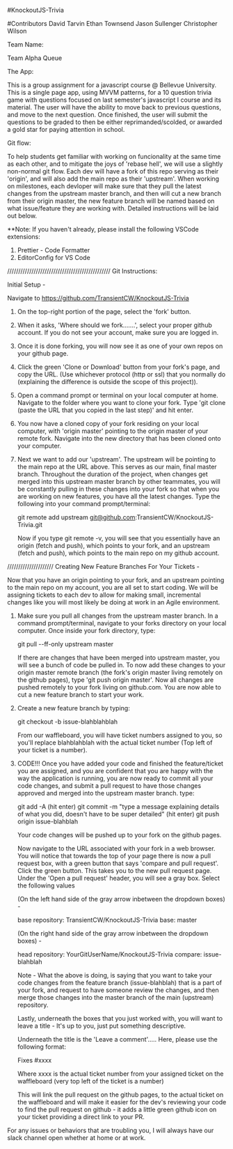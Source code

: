 #KnockoutJS-Trivia

#Contributors
David Tarvin
Ethan Townsend
Jason Sullenger
Christopher Wilson

Team Name:

Team Alpha Queue

The App:

This is a group assignment for a javascript course @ Bellevue University. This
is a single page app, using MVVM patterns, for a 10 question trivia game with
questions focused on last semester's javascript I course and its material. The
user will have the ability to move back to previous questions, and move to the
next question. Once finished, the user will submit the questions to be graded
to then be either reprimanded/scolded, or awarded a gold star for paying attention
in school.

Git flow:

To help students get familiar with working on funcionality at the same time as
each other, and to mitigate the joys of 'rebase hell', we will use a slightly
non-normal git flow. Each dev will have a fork of this repo serving as their
'origin', and will also add the main repo as their 'upstream'. When working on
milestones, each devloper will make sure that they pull the latest changes from
the upstream master branch, and then will cut a new branch from their origin
master, the new feature branch will be named based on what issue/feature they
are working with. Detailed instructions will be laid out below.

\*\*Note: If you haven't already, please install the following VSCode extensions:

1. Prettier - Code Formatter
2. EditorConfig for VS Code

/////////////////////////////////////////////// Git Instructions:

Initial Setup -

Navigate to https://github.com/TransientCW/KnockoutJS-Trivia

1. On the top-right portion of the page, select the 'fork' button.

2. When it asks, 'Where should we fork.......', select your proper github account.
   If you do not see your account, make sure you are logged in.

3. Once it is done forking, you will now see it as one of your own repos on your
   github page.

4. Click the green 'Clone or Download' button from your fork's page, and copy
   the URL. (Use whichever protocol (http or ssl) that you normally do (explaining
   the difference is outside the scope of this project)).

5. Open a command prompt or terminal on your local computer at home. Navigate
   to the folder where you want to clone your fork. Type 'git clone (paste the
   URL that you copied in the last step)'
   and hit enter.

6. You now have a cloned copy of your fork residing on your local computer, with
   'origin master' pointing to the origin master of your remote fork. Navigate into
   the new directory that has been cloned onto your computer.

7. Next we want to add our 'upstream'. The upstream will be pointing to the main
   repo at the URL above. This serves as our main, final master branch. Throughout
   the duration of the project, when changes get merged into this upstream master
   branch by other teammates, you will be constantly pulling in these changes
   into your fork so that when you are working on new features, you have all the
   latest changes.
   Type the following into your command prompt/terminal:

   git remote add upstream git@github.com:TransientCW/KnockoutJS-Trivia.git

   Now if you type git remote -v, you will see that you essentially have an
   origin (fetch and push), which points to your fork, and an upstream (fetch and push),
   which points to the main repo on my github account.

///////////////////// Creating New Feature Branches For Your Tickets -

Now that you have an origin pointing to your fork, and an upstream pointing to
the main repo on my account, you are all set to start coding. We will be assigning
tickets to each dev to allow for making small, incremental changes like you will
most likely be doing at work in an Agile environment.

1. Make sure you pull all changes from the upstream master branch. In a command
   prompt/terminal, navigate to your forks directory on your local computer. Once inside
   your fork directory, type:

   git pull --ff-only upstream master

   If there are changes that have been merged into upstream master, you will
   see a bunch of code be pulled in. To now add these changes to your origin
   master remote branch (the fork's origin master living remotely on
   the github pages), type 'git push origin master'. Now all changes are pushed remotely
   to your fork living on github.com. You are now able to cut a new feature branch
   to start your work.

2. Create a new feature branch by typing:

   git checkout -b issue-blahblahblah

   From our waffleboard, you will have ticket numbers assigned to you, so you'll
   replace blahblahblah with the actual ticket number (Top left of your ticket
   is a number).

3. CODE!!! Once you have added your code and finished the feature/ticket you
   are assigned, and you are confident that you are happy with the way the
   application is running, you are now ready to commit all your code changes,
   and submit a pull request to have those changes approved and merged into the
   upstream master branch. type:

   git add -A (hit enter)
   git commit -m "type a message explaining details of what you did, doesn't
   have to be super detailed" (hit enter)
   git push origin issue-blahblah

   Your code changes will be pushed up to your fork on the github pages.

   Now navigate to the URL associated with your fork in a web browser. You will
   notice that towards the top of your page there is now a pull request box,
   with a green button that says 'compare and pull request'. Click the green button.
   This takes you to the new pull request page. Under the 'Open a pull request'
   header, you will see a gray box. Select the following values

   (On the left hand side of the gray arrow inbetween the dropdown boxes) -

   base repository: TransientCW/KnockoutJS-Trivia
   base: master

   (On the right hand side of the gray arrow inbetween the dropdown boxes) -

   head repository: YourGitUserName/KnockoutJS-Trivia
   compare: issue-blahblah

   Note -
   What the above is doing, is saying that you want to take your code changes
   from the feature branch (issue-blahblah) that is a part of your fork, and
   request to have someone review the changes, and then merge those changes into
   the master branch of the main (upstream) repository.

   Lastly, underneath the boxes that you just worked with, you will want to leave
   a title - It's up to you, just put something descriptive.

   Underneath the title is the 'Leave a comment'..... Here, please use the following
   format:

   Fixes #xxxx

   Where xxxx is the actual ticket number from your assigned ticket on the waffleboard
   (very top left of the ticket is a number)

   This will link the pull request on the github pages, to the actual ticket on the
   waffleboard and will make it easier for the dev's reviewing your code to find
   the pull request on github - it adds a little green github icon on your ticket
   providing a direct link to your PR.

For any issues or behaviors that are troubling you, I will always have our slack
channel open whether at home or at work.
